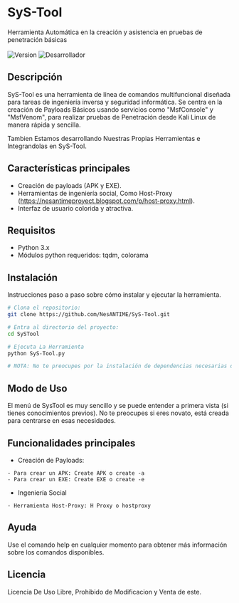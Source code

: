 # SyS-Tool
Herramienta Automática en la creación y asistencia en pruebas de penetración básicas <br></br>
![Version](https://img.shields.io/badge/version-3.2-blue)
![Desarrollador](https://img.shields.io/badge/NesAnTime-green)

## Descripción
SyS-Tool es una herramienta de línea de comandos multifuncional diseñada para tareas de ingeniería inversa y seguridad informática. Se centra en la creación de Payloads Básicos usando servicios como "MsfConsole" y "MsfVenom", para realizar pruebas de Penetración desde Kali Linux de manera rápida y sencilla.

Tambien Estamos desarrollando Nuestras Propias Herramientas e Integrandolas en SyS-Tool.

## Características principales

- Creación de payloads (APK y EXE).
- Herramientas de ingeniería social, Como Host-Proxy (https://nesantimeproyect.blogspot.com/p/host-proxy.html).
- Interfaz de usuario colorida y atractiva.
  
## Requisitos

- Python 3.x
- Módulos python requeridos: tqdm, colorama

## Instalación
Instrucciones paso a paso sobre cómo instalar y ejecutar la herramienta.
```bash
# Clona el repositorio:
git clone https://github.com/NesANTIME/SyS-Tool.git

# Entra al directorio del proyecto:
cd SySTool

# Ejecuta La Herramienta
python SyS-Tool.py

# NOTA: No te preocupes por la instalación de dependencias necesarias de antemano, SysTool las instala por ti.
```

## Modo de Uso
El menú de SysTool es muy sencillo y se puede entender a primera vista (si tienes conocimientos previos). No te preocupes si eres novato, está creada para centrarse en esas necesidades.

## Funcionalidades principales
- Creación de Payloads:
```
- Para crear un APK: Create APK o create -a
- Para crear un EXE: Create EXE o create -e
```
- Ingeniería Social
```
- Herramienta Host-Proxy: H Proxy o hostproxy
```
## Ayuda
Use el comando help en cualquier momento para obtener más información sobre los comandos disponibles.

## Licencia
Licencia De Uso Libre, Prohibido de Modificacion y Venta de este.
